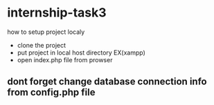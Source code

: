 # internship-task3

how to setup project localy

* clone the project 
* put project in local host directory EX(xampp)
* open index.php file from prowser

## dont forget change database connection info from config.php file
